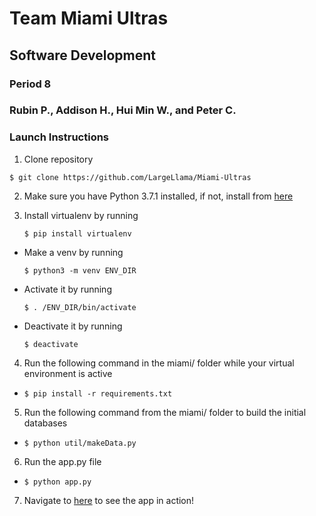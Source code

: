 # Team Miami Ultras
## Software Development
### Period 8
### Rubin P., Addison H., Hui Min W., and Peter C.

### Launch Instructions
1. Clone repository 

`$ git clone https://github.com/LargeLlama/Miami-Ultras`

2. Make sure you have Python 3.7.1 installed, if not, install from [here](https://www.python.org/downloads/)

3. Install virtualenv by running 
  
      `$ pip install virtualenv`

  - Make a venv by running 
  
      `$ python3 -m venv ENV_DIR`
  - Activate it by running 
  
      `$ . /ENV_DIR/bin/activate `
  - Deactivate it by running 
  
      `$ deactivate`  
    
4. Run the following command in the miami/ folder while your virtual environment is active  

  - `$ pip install -r requirements.txt`

5. Run the following command from the miami/ folder to build the initial databases
  - `$ python util/makeData.py`

6. Run the app.py file  

  - `$ python app.py`

7. Navigate to [here](http://127.0.0.1:5000/) to see the app in action!
